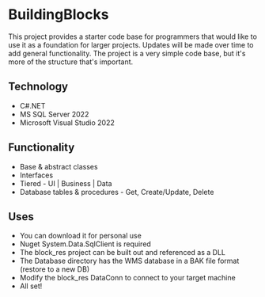# BuildingBlocks

This project provides a starter code base for programmers that would like to use it as a foundation for larger projects.  Updates will be made over time to add general functionality.  The project is a very simple code base, but it's more of the structure that's important.

## Technology
- C#.NET
- MS SQL Server 2022
- Microsoft Visual Studio 2022

## Functionality
- Base & abstract classes
- Interfaces
- Tiered - UI | Business | Data
- Database tables & procedures - Get, Create/Update, Delete

## Uses
- You can download it for personal use
- Nuget System.Data.SqlClient is required
- The block_res project can be built out and referenced as a DLL
- The Database directory has the WMS database in a BAK file format (restore to a new DB)
- Modify the block_res DataConn to connect to your target machine
- All set!
